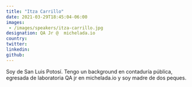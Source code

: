 ```yaml
---
title: "Itza Carrillo"
date: 2021-03-29T18:45:04-06:00
images: 
 - /images/speakers/itza-carrillo.jpg
designation: QA Jr @  michelada.io
country: 
twitter: 
linkedin: 
github: 
---
```


Soy de San Luis Potosí. Tengo un background en contaduría pública, egresada de laboratoria QA jr en michelada.io y soy madre de dos peques.

